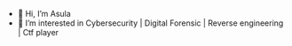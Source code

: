 - 👋 Hi, I’m Asula
- 👀 I’m interested in
Cybersecurity | Digital Forensic | Reverse engineering | Ctf player
<!---
Asula399/Asula399 is a ✨ special ✨ repository because its `README.md` (this file) appears on your GitHub profile.
You can click the Preview link to take a look at your changes.
--->
